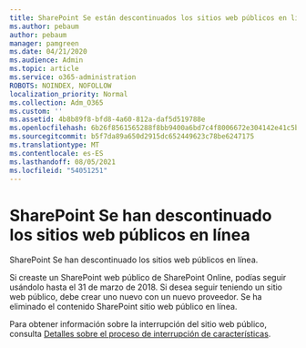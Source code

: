 ```yaml
---
title: SharePoint Se están descontinuados los sitios web públicos en línea
ms.author: pebaum
author: pebaum
manager: pamgreen
ms.date: 04/21/2020
ms.audience: Admin
ms.topic: article
ms.service: o365-administration
ROBOTS: NOINDEX, NOFOLLOW
localization_priority: Normal
ms.collection: Adm_O365
ms.custom: ''
ms.assetid: 4b8b89f8-bfd8-4a60-812a-daf5d519788e
ms.openlocfilehash: 6b26f8561565288f8bb9400a6bd7c4f8006672e304142e41c5b92088036e88bd
ms.sourcegitcommit: b5f7da89a650d2915dc652449623c78be6247175
ms.translationtype: MT
ms.contentlocale: es-ES
ms.lasthandoff: 08/05/2021
ms.locfileid: "54051251"
---
```

# <a name="sharepoint-online-public-websites-have-been-discontinued"></a>SharePoint Se han descontinuado los sitios web públicos en línea

SharePoint Se han descontinuado los sitios web públicos en línea.

Si creaste un SharePoint web público de SharePoint Online, podías seguir usándolo hasta el 31 de marzo de 2018. Si desea seguir teniendo un sitio web público, debe crear uno nuevo con un nuevo proveedor. Se ha eliminado el contenido SharePoint sitio web público en línea.

Para obtener información sobre la interrupción del sitio web público, consulta [Detalles sobre el proceso de interrupción de características](https://go.microsoft.com/fwlink/?linkid=866980).
